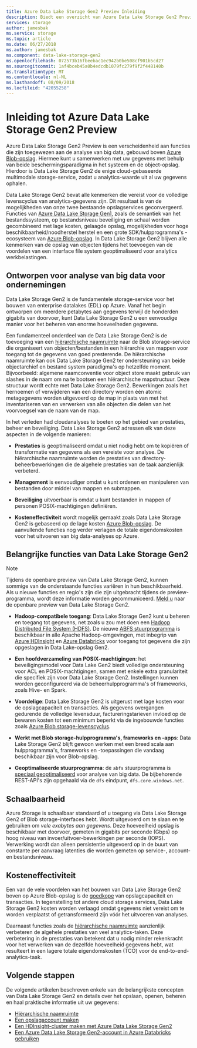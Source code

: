 ```yaml
---
title: Azure Data Lake Storage Gen2 Preview Inleiding
description: Biedt een overzicht van Azure Data Lake Storage Gen2 Preview
services: storage
author: jamesbak
ms.service: storage
ms.topic: article
ms.date: 06/27/2018
ms.author: jamesbak
ms.component: data-lake-storage-gen2
ms.openlocfilehash: 072573b16fbeebac1ec942b0be508cf901b5cd27
ms.sourcegitcommit: 1af4bceb45a0b4edcdb1079fc279f9f2f448140b
ms.translationtype: MT
ms.contentlocale: nl-NL
ms.lasthandoff: 08/09/2018
ms.locfileid: "42055258"
---
```

# <a name="introduction-to-azure-data-lake-storage-gen2-preview"></a>Inleiding tot Azure Data Lake Storage Gen2 Preview

Azure Data Lake Storage Gen2 Preview is een verscheidenheid aan functies die zijn toegewezen aan de analyse van big data, gebouwd boven [Azure Blob-opslag](../blobs/storage-blobs-introduction.md). Hiermee kunt u samenwerken met uw gegevens met behulp van beide beschermingsparadigma in het systeem en de object-opslag. Hierdoor is Data Lake Storage Gen2 de enige cloud-gebaseerde multimodale storage-service, zodat u analytics-waarde uit al uw gegevens ophalen.

Data Lake Storage Gen2 bevat alle kenmerken die vereist voor de volledige levenscyclus van analytics-gegevens zijn. Dit resultaat is van de mogelijkheden van onze twee bestaande opslagservices geconvergeerd. Functies van [Azure Data Lake Storage Gen1](../../data-lake-store/index.md), zoals de semantiek van het bestandssysteem, op bestandsniveau beveiliging en schaal worden gecombineerd met lage kosten, gelaagde opslag, mogelijkheden voor hoge beschikbaarheid/noodherstel herstel en een grote SDK/hulpprogramma's -ecosysteem van [Azure Blob-opslag](../blobs/storage-blobs-introduction.md). In Data Lake Storage Gen2 blijven alle kenmerken van de opslag van objecten tijdens het toevoegen van de voordelen van een interface file system geoptimaliseerd voor analytics werkbelastingen.

## <a name="designed-for-enterprise-big-data-analytics"></a>Ontworpen voor analyse van big data voor ondernemingen

Data Lake Storage Gen2 is de fundamentele storage-service voor het bouwen van enterprise datalakes (EDL) op Azure. Vanaf het begin ontworpen om meerdere petabytes aan gegevens terwijl de honderden gigabits van doorvoer, kunt Data Lake Storage Gen2 u een eenvoudige manier voor het beheren van enorme hoeveelheden gegevens.

Een fundamenteel onderdeel van de Data Lake Storage Gen2 is de toevoeging van een [hiërarchische naamruimte](./namespace.md) naar de Blob storage-service die organiseert van objecten/bestanden in een hiërarchie van mappen voor toegang tot de gegevens van goed presterende. De hiërarchische naamruimte kan ook Data Lake Storage Gen2 ter ondersteuning van beide objectarchief en bestand system paradigma's op hetzelfde moment. Bijvoorbeeld: algemene naamconventie voor object store maakt gebruik van slashes in de naam om na te bootsen een hiërarchische mapstructuur. Deze structuur wordt echte met Data Lake Storage Gen2. Bewerkingen zoals het hernoemen of verwijderen van een directory worden één atomic metagegevens worden uitgevoerd op de map in plaats van met het inventariseren van en verwerken van alle objecten die delen van het voorvoegsel van de naam van de map.

In het verleden had cloudanalyses te boeten op het gebied van prestaties, beheer en beveiliging. Data Lake Storage Gen2 adressen elk van deze aspecten in de volgende manieren:

- **Prestaties** is geoptimaliseerd omdat u niet nodig hebt om te kopiëren of transformatie van gegevens als een vereiste voor analyse. De hiërarchische naamruimte worden de prestaties van directory-beheerbewerkingen die de algehele prestaties van de taak aanzienlijk verbeterd.

- **Management** is eenvoudiger omdat u kunt ordenen en manipuleren van bestanden door middel van mappen en submappen.

- **Beveiliging** uitvoerbaar is omdat u kunt bestanden in mappen of personen POSIX-machtigingen definiëren.

- **Kosteneffectiviteit** wordt mogelijk gemaakt zoals Data Lake Storage Gen2 is gebaseerd op de lage kosten [Azure Blob-opslag](../blobs/storage-blobs-introduction.md). De aanvullende functies nog verder verlagen de totale eigendomskosten voor het uitvoeren van big data-analyses op Azure.

## <a name="key-features-of-data-lake-storage-gen2"></a>Belangrijke functies van Data Lake Storage Gen2

> [!NOTE]
> Tijdens de openbare preview van Data Lake Storage Gen2, kunnen sommige van de onderstaande functies variëren in hun beschikbaarheid. Als u nieuwe functies en regio's zijn die zijn uitgebracht tijdens de preview-programma, wordt deze informatie worden gecommuniceerd.
> [Meld u](https://aka.ms/adlsgen2signup) naar de openbare preview van Data Lake Storage Gen2.  

- **Hadoop-compatibele toegang**: Data Lake Storage Gen2 kunt u beheren en toegang tot gegevens, net zoals u zou met doen een [Hadoop Distributed File System (HDFS)](http://hadoop.apache.org/docs/current/hadoop-project-dist/hadoop-hdfs/HdfsDesign.html). De nieuwe [ABFS stuurprogramma](./abfs-driver.md) is beschikbaar in alle Apache Hadoop-omgevingen, met inbegrip van [Azure HDInsight](../../hdinsight/index.yml) en [Azure Databricks](../../azure-databricks/index.yml) voor toegang tot gegevens die zijn opgeslagen in Data Lake-opslag Gen2.

- **Een hoofdverzameling van POSIX-machtigingen**: het beveiligingsmodel voor Data Lake Gen2 biedt volledige ondersteuning voor ACL en POSIX-machtigingen, samen met enkele extra granulariteit die specifiek zijn voor Data Lake Storage Gen2. Instellingen kunnen worden geconfigureerd via de beheerhulpprogramma's of frameworks, zoals Hive- en Spark.

- **Voordelige**: Data Lake Storage Gen2 is uitgerust met lage kosten voor de opslagcapaciteit en transacties. Als gegevens overgangen gedurende de volledige levensduur, factureringstarieven invloed op de bewaren kosten tot een minimum beperkt via de ingebouwde functies zoals [Azure Blob storage-levenscyclus](../common/storage-lifecycle-managment-concepts.md).

- **Werkt met Blob storage-hulpprogramma's, frameworks en -apps**: Data Lake Storage Gen2 blijft gewoon werken met een breed scala aan hulpprogramma's, frameworks en -toepassingen die vandaag beschikbaar zijn voor Blob-opslag.

- **Geoptimaliseerde stuurprogramma**: de `abfs` stuurprogramma is [speciaal geoptimaliseerd](./abfs-driver.md) voor analyse van big data. De bijbehorende REST-API's zijn opgehaald via de `dfs` eindpunt, `dfs.core.windows.net`.

## <a name="scalability"></a>Schaalbaarheid

Azure Storage is schaalbaar standaard of u toegang via Data Lake Storage Gen2 of Blob storage-interfaces hebt. Wordt uitgevoerd om te slaan en te gebruiken om *vele exabytes aan gegevens*. Deze hoeveelheid opslag is beschikbaar met doorvoer, gemeten in gigabits per seconde (Gbps) op hoog niveau van invoer/uitvoer-bewerkingen per seconde (IOPS). Verwerking wordt dan alleen persistentie uitgevoerd op in de buurt van constante per aanvraag latenties die worden gemeten op service-, account- en bestandsniveau.

## <a name="cost-effectiveness"></a>Kosteneffectiviteit

Een van de vele voordelen van het bouwen van Data Lake Storage Gen2 boven op Azure Blob-opslag is de [goedkope](https://azure.microsoft.com/pricing/details/storage) van opslagcapaciteit en transacties. In tegenstelling tot andere cloud storage services, Data Lake Storage Gen2 kosten worden verlaagd omdat gegevens niet vereist om te worden verplaatst of getransformeerd zijn vóór het uitvoeren van analyses.

Daarnaast functies zoals de [hiërarchische naamruimte](./namespace.md) aanzienlijk verbeteren de algehele prestaties van veel analytics-taken. Deze verbetering in de prestaties van betekent dat u nodig minder rekenkracht voor het verwerken van de dezelfde hoeveelheid gegevens hebt, wat resulteert in een lagere totale eigendomskosten (TCO) voor de end-to-end-analytics-taak.

## <a name="next-steps"></a>Volgende stappen

De volgende artikelen beschreven enkele van de belangrijkste concepten van Data Lake Storage Gen2 en details over het opslaan, openen, beheren en haal praktische informatie uit uw gegevens:

* [Hiërarchische naamruimte](./namespace.md)
* [Een opslagaccount maken](./quickstart-create-account.md)
* [Een HDInsight-cluster maken met Azure Data Lake Storage Gen2](./quickstart-create-connect-hdi-cluster.md)
* [Een Azure Data Lake Storage Gen2-account in Azure Databricks gebruiken](./quickstart-create-databricks-account.md) 